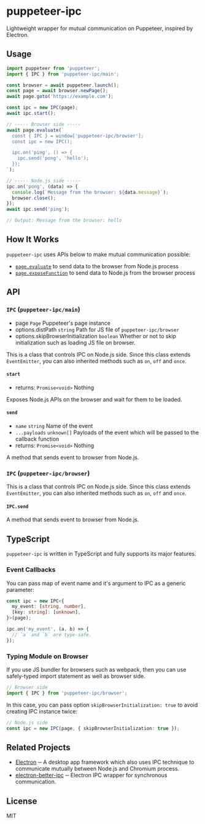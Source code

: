 # puppeteer-ipc

Lightweight wrapper for mutual communication on Puppeteer, inspired by Electron.

## Usage

```js
import puppeteer from 'puppeteer';
import { IPC } from 'puppeteer-ipc/main';

const browser = await puppeteer.launch();
const page = await browser.newPage();
await page.goto('https://example.com');

const ipc = new IPC(page);
await ipc.start();

// ----- Browser side -----
await page.evaluate(`
  const { IPC } = window['puppeteer-ipc/browser'];
  const ipc = new IPC();

  ipc.on('ping', () => {
    ipc.send('pong', 'hello');
  });
`);

// ----- Node.js side -----
ipc.on('pong', (data) => {
  console.log(`Message from the browser: ${data.message}`);
  browser.close();
});
await ipc.send('ping');

// Output: Message from the browser: hello
```

## How It Works
`puppeteer-ipc` uses APIs below to make mutual communication possible:

 - [`page.evaluate`](https://pptr.dev/#?product=Puppeteer&show=api-pageevaluatepagefunction-args) to send data to the browser from Node.js process
 - [`page.exposeFunction`](https://pptr.dev/#?product=Puppeteer&show=api-pageexposefunctionname-puppeteerfunction) to send data to Node.js from the browser process

## API
### `IPC` (`puppeteer-ipc/main`)
- page `Page` Puppeteer's page instance
- options.distPath `string` Path for JS file of `puppeteer-ipc/browser`
- options.skipBrowserInitialization `boolean` Whether or not to skip initialization such as loading JS file on browser.

This is a class that controls IPC on Node.js side. Since this class extends `EventEmitter`, you can also inherited methods such as `on`, `off` and `once`.

#### `start`
- returns: `Promise<void>` Nothing

Exposes Node.js APIs on the browser and wait for them to be loaded.

#### `send`
- `name` `string` Name of the event
- `...payloads` `unknown[]` Payloads of the event which will be passed to the callback function
- returns: `Promise<void>` Nothing

A method that sends event to browser from Node.js.

### `IPC` (`puppeteer-ipc/browser`)

This is a class that controls IPC on Node.js side. Since this class extends `EventEmitter`, you can also inherited methods such as `on`, `off` and `once`.

#### `IPC.send`

A method that sends event to browser from Node.js.


## TypeScript

`puppeteer-ipc` is written in TypeScript and fully supports its major features.

### Event Callbacks
You can pass map of event name and it's argument to IPC as a generic parameter:

```ts
const ipc = new IPC<{
  my_event: [string, number],
  [key: string]: [unknown],
}>(page);

ipc.on('my_event', (a, b) => {
  // `a` and `b` are type-safe.
});
```

### Typing Module on Browser
If you use JS bundler for browsers such as webpack, then you can use safely-typed import statement as well as browser side.

```ts
// Browser side
import { IPC } from 'puppeteer-ipc/browser';
```

In this case, you can pass option `skipBrowserInitialization: true` to avoid creating IPC instance twice:

```ts
// Node.js side
const ipc = new IPC(page, { skipBrowserInitialization: true });
```


## Related Projects
- [Electron](https://www.electronjs.org/) ─ A desktop app framework which also uses IPC technique to communicate mutually between Node.js and Chromium process.
- [electron-better-ipc](https://github.com/sindresorhus/electron-better-ipc) ─ Electron IPC wrapper for synchronous communication.

## License
MIT
